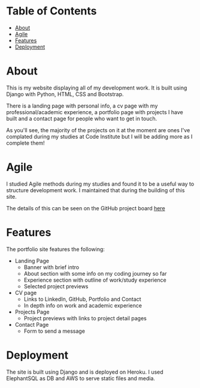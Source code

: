 # Table of Contents
- [About](#about)
- [Agile](#agile-implementation)
- [Features](#features)
- [Deployment](#deployment)

# About 
This is my website displaying all of my development work. It is built using Django with Python, HTML, CSS and Bootstrap. 

There is a landing page with personal info, a cv page with my professional/academic experience, a portfolio page with projects I have built and a contact page for people who want to get in touch.

As you'll see, the majority of the projects on it at the moment are ones I've complated during my studies at Code Institute but I will be adding more as I complete them!

# Agile 
I studied Agile methods during my studies and found it to be a useful way to structure development work. I maintained that during the building of this site.

The details of this can be seen on the GitHub project board [here](https://github.com/users/eosull/projects/6)

# Features
The portfolio site features the following:
- Landing Page
  - Banner with brief intro
  - About section with some info on my coding journey so far
  - Experience section with outline of work/study experience
  - Selected project previews
- CV page
  - Links to LinkedIn, GitHub, Portfolio and Contact
  - In depth info on work and academic experience
- Projects Page
  - Project previews with links to project detail pages
- Contact Page
  - Form to send a message

# Deployment
The site is built using Django and is deployed on Heroku. I used ElephantSQL as DB and AWS to serve static files and media.
